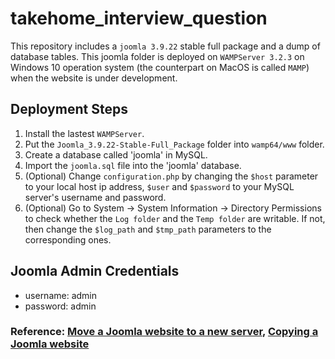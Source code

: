 # takehome_interview_question

This repository includes a `joomla 3.9.22` stable full package and a dump of database tables. This joomla folder is deployed on `WAMPServer 3.2.3` on Windows 10 operation system (the counterpart on MacOS is called `MAMP`) when the website is under development.

## Deployment Steps
1. Install the lastest `WAMPServer`.
2. Put the `Joomla_3.9.22-Stable-Full_Package` folder into `wamp64/www` folder.
3. Create a database called 'joomla' in MySQL.
4. Import the `joomla.sql` file into the 'joomla' database.
5. (Optional) Change `configuration.php` by changing the `$host` parameter to your local host ip address, `$user` and `$password` to your MySQL server's username and password.
6. (Optional) Go to System -> System Information -> Directory Permissions to check whether the `Log folder` and the `Temp folder` are writable. If not, then change the `$log_path` and `$tmp_path` parameters to the corresponding ones.

## Joomla Admin Credentials
* username: admin
* password: admin

### Reference: [Move a Joomla website to a new server](https://buckleupstudios.com/move-a-joomla-website-to-a-new-server/), [Copying a Joomla website](https://docs.joomla.org/Copying_a_Joomla_website)

